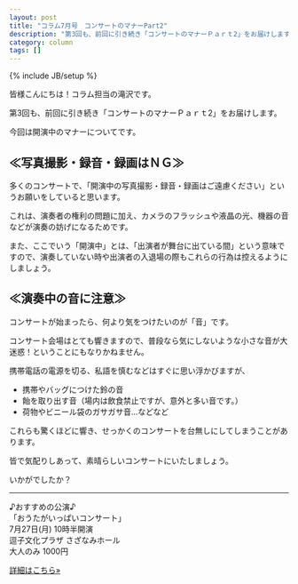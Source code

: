 ```yaml
---
layout: post
title: "コラム7月号　コンサートのマナーPart2"
description: "第3回も、前回に引き続き「コンサートのマナーＰａｒｔ2」をお届けします。今回は開演中のマナーについてです。"
category: column
tags: []
---
```

{% include JB/setup %}

皆様こんにちは！コラム担当の滝沢です。

第3回も、前回に引き続き「コンサートのマナーＰａｒｔ2」をお届けします。

今回は開演中のマナーについてです。

## ≪写真撮影・録音・録画はＮＧ≫

多くのコンサートで、「開演中の写真撮影・録音・録画はご遠慮ください」というお願いをしていると思います。

これは、演奏者の権利の問題に加え、カメラのフラッシュや液晶の光、機器の音などが演奏の妨げになるためです。

また、ここでいう「開演中」とは、「出演者が舞台に出ている間」という意味ですので、演奏していない時や出演者の入退場の際もこれらの行為は控えるようにしましょう。

## ≪演奏中の音に注意≫

コンサートが始まったら、何より気をつけたいのが「音」です。

コンサート会場はとても響きますので、普段なら気にしないような小さな音が大迷惑！ということにもなりかねません。

携帯電話の電源を切る、私語を慎むなどはすぐに思い浮かびますが、

- 携帯やバッグにつけた鈴の音
- 飴を取り出す音（場内は飲食禁止ですが、意外と多い音です。）
- 荷物やビニール袋のガサガサ音...などなど

これらも驚くほどに響き、せっかくのコンサートを台無しにしてしまうことがあります。

皆で気配りしあって、素晴らしいコンサートにいたしましょう。

いかがでしたか？

---

♪おすすめの公演♪  
「おうたがいっぱいコンサート」  
7月27日(月) 10時半開演  
逗子文化プラザ さざなみホール  
大人のみ 1000円  
<p><a class="btn btn-default" href="https://www.facebook.com/chisanaongakukai" role="button">詳細はこちら»</a></p>


